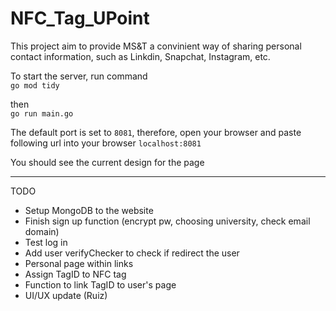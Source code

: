 # NFC_Tag_UPoint
 This project aim to provide MS&T a convinient way of sharing personal contact information, such as Linkdin, Snapchat, Instagram, etc.
<br>

 To start the server, run command <br>
`go mod tidy`

 then <br>
`go run main.go`

The default port is set to `8081`, therefore, open your browser and paste following url into your browser
`localhost:8081`

You should see the current design for the page


--------

TODO

- Setup MongoDB to the website
- Finish sign up function (encrypt pw, choosing university, check email domain)
- Test log in
- Add user verifyChecker to check if redirect the user
- Personal page within links
- Assign TagID to NFC tag
- Function to link TagID to user's page
- UI/UX update (Ruiz)
